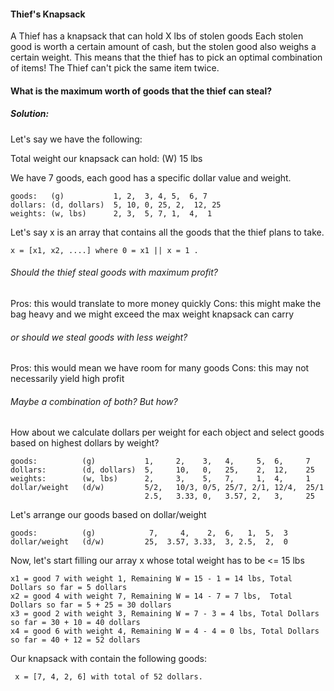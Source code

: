 #### Thief's Knapsack

A Thief has a knapsack that can hold X lbs of stolen goods
Each stolen good is worth a certain amount of cash, but
the stolen good also weighs a certain weight. This means that
the thief has to pick an optimal combination of items!
The Thief can't pick the same item twice.

#### What is the maximum worth of goods that the thief can steal?

##### Solution:

Let's say we have the following:

Total weight our knapsack can hold: (W) 15 lbs

We have 7 goods, each good has a specific dollar value and weight.
```
goods:   (g)           1, 2,  3, 4, 5,  6, 7
dollars: (d, dollars)  5, 10, 0, 25, 2,  12, 25
weights: (w, lbs)      2, 3,  5, 7, 1,  4,  1
```

Let's say x is an array that contains all the goods that the thief plans to take.
```
x = [x1, x2, ....] where 0 = x1 || x = 1 .
```
###### Should the thief steal goods with maximum profit?

Pros: this would translate to more money quickly
Cons: this might make the bag heavy and we might exceed the max weight knapsack can carry

###### or should we steal goods with less weight?

Pros: this would mean we have room for many goods
Cons: this may not necessarily yield high profit

###### Maybe a combination of both? But how?

How about we calculate dollars per weight for each object and select goods based on highest dollars by weight?
```
goods:          (g)           1,     2,    3,   4,     5,  6,     7
dollars:        (d, dollars)  5,     10,   0,   25,    2,  12,    25
weights:        (w, lbs)      2,     3,    5,   7,     1,  4,     1
dollar/weight   (d/w)         5/2,   10/3, 0/5, 25/7, 2/1, 12/4,  25/1
                              2.5,   3.33, 0,   3.57, 2,   3,     25

```
Let's arrange our goods based on dollar/weight
```
goods:          (g)            7,     4,    2,  6,   1,  5,  3
dollar/weight   (d/w)         25,  3.57, 3.33,  3, 2.5,  2,  0
```
Now, let's start filling our array x whose total weight has to be <= 15 lbs
```
x1 = good 7 with weight 1, Remaining W = 15 - 1 = 14 lbs, Total Dollars so far = 5 dollars
x2 = good 4 with weight 7, Remaining W = 14 - 7 = 7 lbs,  Total Dollars so far = 5 + 25 = 30 dollars
x3 = good 2 with weight 3, Remaining W = 7 - 3 = 4 lbs, Total Dollars so far = 30 + 10 = 40 dollars
x4 = good 6 with weight 4, Remaining W = 4 - 4 = 0 lbs, Total Dollars so far = 40 + 12 = 52 dollars
```
Our knapsack with contain the following goods:
```
 x = [7, 4, 2, 6] with total of 52 dollars.
```



